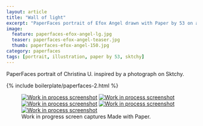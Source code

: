```yaml
---
layout: article
title: "Wall of light"
excerpt: "PaperFaces portrait of Efox Angel drawn with Paper by 53 on an iPad."
image: 
  feature: paperfaces-efox-angel-lg.jpg
  teaser: paperfaces-efox-angel-teaser.jpg
  thumb: paperfaces-efox-angel-150.jpg
category: paperfaces
tags: [portrait, illustration, paper by 53, sktchy]
---
```


PaperFaces portrait of Christina U. inspired by a photograph on Sktchy.

{% include boilerplate/paperfaces-2.html %}

<figure class="third">
  <a href="{{ site.url }}/images/paperfaces-efox-angel-process-1-lg.jpg"><img src="{{ site.url }}/images/paperfaces-efox-angel-process-1-600.jpg" alt="Work in process screenshot"></a>
  <a href="{{ site.url }}/images/paperfaces-efox-angel-process-2-lg.jpg"><img src="{{ site.url }}/images/paperfaces-efox-angel-process-2-600.jpg" alt="Work in process screenshot"></a>
  <a href="{{ site.url }}/images/paperfaces-efox-angel-process-3-lg.jpg"><img src="{{ site.url }}/images/paperfaces-efox-angel-process-3-600.jpg" alt="Work in process screenshot"></a>
  <a href="{{ site.url }}/images/paperfaces-efox-angel-process-4-lg.jpg"><img src="{{ site.url }}/images/paperfaces-efox-angel-process-4-600.jpg" alt="Work in process screenshot"></a>
  <a href="{{ site.url }}/images/paperfaces-efox-angel-process-5-lg.jpg"><img src="{{ site.url }}/images/paperfaces-efox-angel-process-5-600.jpg" alt="Work in process screenshot"></a>
  <figcaption>Work in progress screen captures Made with Paper.</figcaption>
</figure>
